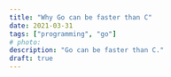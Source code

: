 ```yaml
---
title: "Why Go can be faster than C"
date: 2021-03-31
tags: ["programming", "go"]
# photo:
description: "Go can be faster than C."
draft: true
---
```



